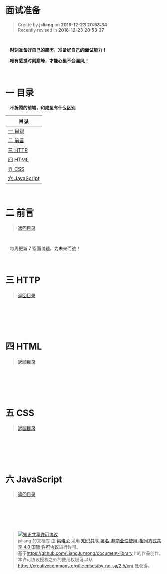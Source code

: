面试准备
===

> Create by **jsliang** on **2018-12-23 20:53:34**  
> Recently revised in **2018-12-23 20:53:37**

<br>

&emsp;**时刻准备好自己的简历，准备好自己的面试能力！**

&emsp;**唯有感觉时刻巅峰，才能心里不会漏风！**

<br>

# <a name="chapter-one" id="chapter-one">一 目录</a>

&emsp;**不折腾的前端，和咸鱼有什么区别**

| 目录 |                                                                             
| --- | 
| [一 目录](#chapter-one) | 
| <a name="catalog-chapter-two" id="catalog-chapter-two"></a>[二 前言](#chapter-two) |
| <a name="catalog-chapter-three" id="catalog-chapter-three"></a>[三 HTTP](#chapter-three) |
| <a name="catalog-chapter-four" id="catalog-chapter-four"></a>[四 HTML](#chapter-four) |
| <a name="catalog-chapter-five" id="catalog-chapter-five"></a>[五 CSS](#chapter-five) |
| <a name="catalog-chapter-six" id="catalog-chapter-six"></a>[六 JavaScript](#chapter-six) |

<br>

# <a name="chapter-two" id="chapter-two">二 前言</a>

> [返回目录](#catalog-chapter-two)

<br>

&emsp;每周更新 7 条面试题，为未来而战！

<br>

# <a name="chapter-three" id="chapter-three">三 HTTP</a>

> [返回目录](#catalog-chapter-three)

<br>

&emsp;

<br>

# <a name="chapter-four" id="chapter-four">四 HTML</a>

> [返回目录](#catalog-chapter-four)

<br>

&emsp;

<br>

# <a name="chapter-five" id="chapter-five">五 CSS</a>

> [返回目录](#catalog-chapter-five)

<br>

&emsp;

<br>

# <a name="chapter-six" id="chapter-six">六 JavaScript</a>

> [返回目录](#catalog-chapter-six)

<br>

&emsp;

<br>

> <a rel="license" href="http://creativecommons.org/licenses/by-nc-sa/4.0/"><img alt="知识共享许可协议" style="border-width:0" src="https://i.creativecommons.org/l/by-nc-sa/4.0/88x31.png" /></a><br /><span xmlns:dct="http://purl.org/dc/terms/" property="dct:title">jsliang 的文档库</span> 由 <a xmlns:cc="http://creativecommons.org/ns#" href="https://github.com/LiangJunrong/document-library" property="cc:attributionName" rel="cc:attributionURL">梁峻荣</a> 采用 <a rel="license" href="http://creativecommons.org/licenses/by-nc-sa/4.0/">知识共享 署名-非商业性使用-相同方式共享 4.0 国际 许可协议</a>进行许可。<br />基于<a xmlns:dct="http://purl.org/dc/terms/" href="https://github.com/LiangJunrong/document-library" rel="dct:source">https://github.com/LiangJunrong/document-library</a>上的作品创作。<br />本许可协议授权之外的使用权限可以从 <a xmlns:cc="http://creativecommons.org/ns#" href="https://creativecommons.org/licenses/by-nc-sa/2.5/cn/" rel="cc:morePermissions">https://creativecommons.org/licenses/by-nc-sa/2.5/cn/</a> 处获得。
